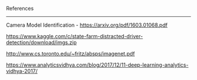 References

---

Camera Model Identification - https://arxiv.org/pdf/1603.01068.pdf

https://www.kaggle.com/c/state-farm-distracted-driver-detection/download/imgs.zip

http://www.cs.toronto.edu/~fritz/absps/imagenet.pdf

https://www.analyticsvidhya.com/blog/2017/12/11-deep-learning-analytics-vidhya-2017/


